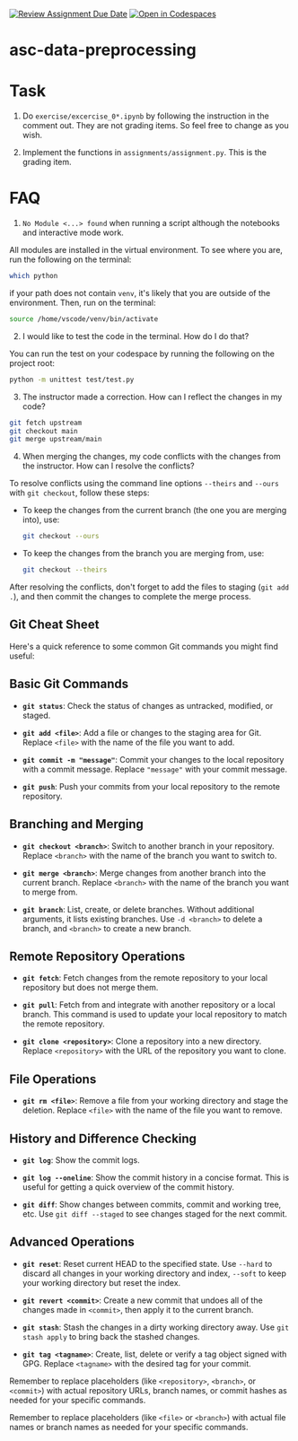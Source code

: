 [![Review Assignment Due Date](https://classroom.github.com/assets/deadline-readme-button-24ddc0f5d75046c5622901739e7c5dd533143b0c8e959d652212380cedb1ea36.svg)](https://classroom.github.com/a/Xkap5Orq)
[![Open in Codespaces](https://classroom.github.com/assets/launch-codespace-7f7980b617ed060a017424585567c406b6ee15c891e84e1186181d67ecf80aa0.svg)](https://classroom.github.com/open-in-codespaces?assignment_repo_id=13843165)
# asc-data-preprocessing

# Task

1. Do `exercise/excercise_0*.ipynb` by following the instruction in the comment out. They are not grading items. So feel free to change as you wish.

2. Implement the functions in `assignments/assignment.py`. This is the grading item.


# FAQ

1. `No Module <...> found` when running a script although the notebooks and interactive mode work.

All modules are installed in the virtual environment. To see where you are, run the following on the terminal:
```bash
which python
```
if your path does not contain `venv`, it's likely that you are outside of the environment. Then, run on the terminal:
```bash
source /home/vscode/venv/bin/activate
```

2. I would like to test the code in the terminal. How do I do that?

You can run the test on your codespace by running the following on the project root:
```bash
python -m unittest test/test.py
```

3. The instructor made a correction. How can I reflect the changes in my code?

```bash
git fetch upstream
git checkout main
git merge upstream/main
```

4. When merging the changes, my code conflicts with the changes from the instructor. How can I resolve the conflicts?


To resolve conflicts using the command line options `--theirs` and `--ours` with `git checkout`, follow these steps:

- To keep the changes from the current branch (the one you are merging into), use:
  ```bash
  git checkout --ours
  ```
- To keep the changes from the branch you are merging from, use:
  ```bash
  git checkout --theirs
  ```
After resolving the conflicts, don't forget to add the files to staging (`git add .`), and then commit the changes to complete the merge process.


## Git Cheat Sheet

Here's a quick reference to some common Git commands you might find useful:

## Basic Git Commands

- **`git status`**: Check the status of changes as untracked, modified, or staged.

- **`git add <file>`**: Add a file or changes to the staging area for Git. Replace `<file>` with the name of the file you want to add.

- **`git commit -m "message"`**: Commit your changes to the local repository with a commit message. Replace `"message"` with your commit message.

- **`git push`**: Push your commits from your local repository to the remote repository.

## Branching and Merging

- **`git checkout <branch>`**: Switch to another branch in your repository. Replace `<branch>` with the name of the branch you want to switch to.

- **`git merge <branch>`**: Merge changes from another branch into the current branch. Replace `<branch>` with the name of the branch you want to merge from.

- **`git branch`**: List, create, or delete branches. Without additional arguments, it lists existing branches. Use `-d <branch>` to delete a branch, and `<branch>` to create a new branch.

## Remote Repository Operations

- **`git fetch`**: Fetch changes from the remote repository to your local repository but does not merge them.

- **`git pull`**: Fetch from and integrate with another repository or a local branch. This command is used to update your local repository to match the remote repository.

- **`git clone <repository>`**: Clone a repository into a new directory. Replace `<repository>` with the URL of the repository you want to clone.

## File Operations

- **`git rm <file>`**: Remove a file from your working directory and stage the deletion. Replace `<file>` with the name of the file you want to remove.

## History and Difference Checking

- **`git log`**: Show the commit logs.

- **`git log --oneline`**: Show the commit history in a concise format. This is useful for getting a quick overview of the commit history.

- **`git diff`**: Show changes between commits, commit and working tree, etc. Use `git diff --staged` to see changes staged for the next commit.

## Advanced Operations

- **`git reset`**: Reset current HEAD to the specified state. Use `--hard` to discard all changes in your working directory and index, `--soft` to keep your working directory but reset the index.

- **`git revert <commit>`**: Create a new commit that undoes all of the changes made in `<commit>`, then apply it to the current branch.

- **`git stash`**: Stash the changes in a dirty working directory away. Use `git stash apply` to bring back the stashed changes.

- **`git tag <tagname>`**: Create, list, delete or verify a tag object signed with GPG. Replace `<tagname>` with the desired tag for your commit.

Remember to replace placeholders (like `<repository>`, `<branch>`, or `<commit>`) with actual repository URLs, branch names, or commit hashes as needed for your specific commands.


Remember to replace placeholders (like `<file>` or `<branch>`) with actual file names or branch names as needed for your specific commands.


